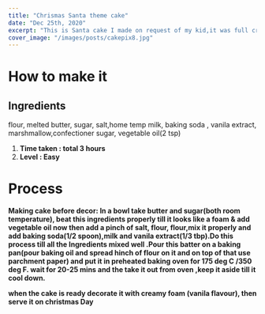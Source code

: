 ```yaml
---
title: "Chrismas Santa theme cake"
date: "Dec 25th, 2020"
excerpt: "This is Santa cake I made on request of my kid,it was full creamy and outh watering cake. Everbody loved this 🎅."
cover_image: "/images/posts/cakepix8.jpg"
---
```


# How to make it <br />

## Ingredients

flour, melted butter,
sugar, salt,home temp milk, baking soda
, vanila extract, marshmallow,confectioner
sugar, vegetable oil(2 tsp)

<ol> 
  <li> <strong> Time taken : <strong> total 3 hours
  <li> <strong> Level : </strong>Easy
</ol>

# Process

<strong> Making cake before decor:</strong> In a bowl take butter and sugar(both room
temperature), beat this ingredients properly till it looks like a foam & add vegetable oil now then add a
pinch of salt, flour, flour,mix it properly and add baking soda(1/2
spoon),milk and vanila extract(1/3 tbp).Do this process till all the
Ingredients mixed well .Pour this batter on a baking pan(pour baking
oil and spread hinch of flour on it and on top of that use parchment
paper) and put it in preheated baking oven for 175 deg C /350 deg F. wait for
20-25 mins and the take it out from oven ,keep it aside till it cool
down.

when the cake is ready decorate it with creamy foam (vanila flavour), then serve it on <strong> christmas Day </strong>
